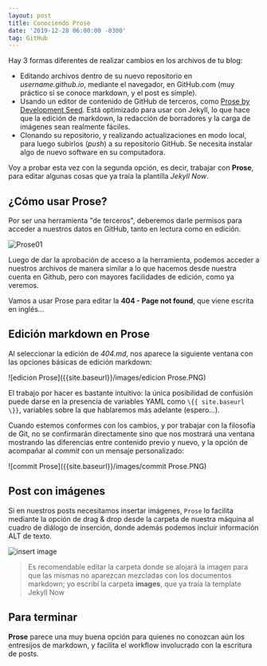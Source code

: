 ```yaml
---
layout: post
title: Conociendo Prose
date: '2019-12-28 06:00:00 -0300'
tag: GitHub
---
```

Hay 3 formas diferentes de realizar cambios en los archivos de tu blog:

+ Editando archivos dentro de su nuevo repositorio en *username.github.io*, mediante el navegador, en GitHub.com (muy práctico si se conoce markdown, y el post es simple).
+ Usando un editor de contenido de GitHub de terceros, como [Prose by Development Seed](http://prose.io/). Está optimizado para usar con Jekyll, lo que hace que la edición de markdown, la redacción de borradores y la carga de imágenes sean realmente fáciles.
+ Clonando su repositorio, y realizando actualizaciones en modo local, para luego subirlos (*push*) a su repositorio GitHub. Se necesita instalar algo de nuevo software en su computadora.

Voy a probar esta vez con la segunda opción, es decir, trabajar con **Prose**, para editar algunas cosas que ya traía la plantilla _Jekyll Now_.

## ¿Cómo usar Prose?

Por ser una herramienta "de terceros", deberemos darle permisos para acceder a nuestros datos en GitHub, tanto en lectura como en edición. 

![Prose01]({{site.baseurl}}/images/Prose.PNG)

Luego de dar la aprobación de acceso a la herramienta, podemos acceder a nuestros archivos de manera similar a lo que hacemos desde nuestra cuenta en Github, pero con mayores facilidades de edición, como ya veremos.

Vamos a usar Prose para editar la **404 - Page not found**, que viene escrita en inglés...

## Edición markdown en Prose

Al seleccionar la edición de *404.md*, nos aparece la siguiente ventana con las opciones básicas de edición markdown:

![edicion Prose]({{site.baseurl}}/images/edicion Prose.PNG)

El trabajo por hacer es bastante intuitivo: la única posibilidad de confusión puede darse en la presencia de variables YAML como `\{{ site.baseurl \}}`,  variables sobre la que hablaremos más adelante (espero...).

Cuando estemos conformes con los cambios, y por trabajar con la filosofía de Git, no se confirmarán directamente sino que nos mostrará una ventana mostrando las diferencias entre contenido previo y nuevo, y la opción de acompañar al *commit* con un mensaje personalizado:

![commit Prose]({{site.baseurl}}/images/commit Prose.PNG)

## Post con imágenes

Si en nuestros posts necesitamos insertar imágenes, `Prose` lo facilita mediante la opción de drag & drop desde la carpeta de nuestra máquina al cuadro de diálogo de inserción, donde además podemos incluir información ALT de texto.

![insert image]({{site.baseurl}}/images/insert-image-Prose.PNG)


> Es recomendable editar la carpeta donde se alojará la imagen para que las mismas no aparezcan mezcladas con los documentos markdown; yo escribí la carpeta **images**, que ya traía la template Jekyll Now

## Para terminar

**Prose** parece una muy buena opción para quienes no conozcan aún los entresijos de markdown, y facilita el workflow  involucrado con la escritura de posts.


